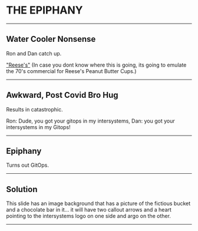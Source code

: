 <!-- .slide: data-background="#E6F7FF" -->

# THE EPIPHANY <!-- .element: class="r-fit-text" -->

---


<!-- .slide: data-background-transition="slide" data-background="{{asset_folder}}/shooting_shit.png" -->

## Water Cooler Nonsense
Ron and Dan catch up.


["Reese's"](https://youtu.be/O7oD_oX-Gio)
(In case you dont know where this is going, its going to emulate the 70's commercial for Reese's Peanut Butter Cups.)

---

<!-- .slide: data-background-transition="slide" data-background="{{asset_folder}}/dude.png" -->

## Awkward, Post Covid Bro Hug

Results in catastrophic.

Ron: Dude, you got your gitops in my intersystems, Dan: you got your intersystems in my Gitops!

---
<!-- .slide: data-background-transition="slide" data-background="{{asset_folder}}/epiphany.png" -->

## Epiphany

Turns out GitOps.


---

<!-- .slide: data-background-transition="slide" data-background="https://pidtoo.github.io/gitops_iko_slides/assets/images/lovestory.png" -->

## Solution

This slide has an image background that has a picture of the fictious bucket and a chocolate bar in it... it will have two callout arrows and a heart pointing to the intersystems logo on one side and argo on the other.

---